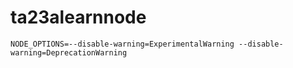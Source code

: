 # ta23alearnnode

`NODE_OPTIONS=--disable-warning=ExperimentalWarning --disable-warning=DeprecationWarning`